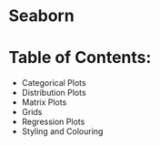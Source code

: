 # Seaborn

# Table of Contents:
 
  * Categorical Plots
  * Distribution Plots
  * Matrix Plots
  * Grids
  * Regression Plots
  * Styling and Colouring
